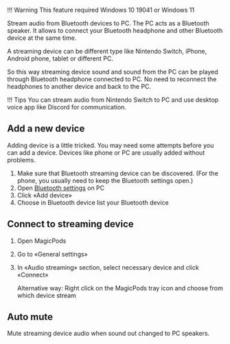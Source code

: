 !!! Warning
    This feature required Windows 10 19041 or Windows 11

Stream audio from Bluetooth devices to PC. The PC acts as a Bluetooth speaker. It allows to connect your Bluetooth headphone and other Bluetooth device at the same time.

A streaming device can be different type like Nintendo Switch, iPhone, Android phone, tablet or different PC.

So this way streaming device sound and sound from the PC can be played through Bluetooth headphone connected to PC. No need to reconnect the headphones to another device and back to the PC. 

!!! Tips
    You can stream audio from Nintendo Switch to PC and use desktop voice app like Discord for communication.  

## Add a new device

Adding device is a little tricked. You may need some attempts before you can add a device. Devices like phone or PC are usually added without problems. 

1. Make sure that Bluetooth streaming device can be discovered. (For the phone, you usually need to keep the Bluetooth settings open.)
2. Open [Bluetooth settings](ms-settings:bluetooth) on PC
3. Click «Add device»
4. Choose in Bluetooth device list your Bluetooth device

## Connect to streaming device 

1. Open MagicPods
2. Go to «General settings»
3. In «Audio streaming» section, select necessary device and click «Connect»

    Alternative way: Right click on the MagicPods tray icon and choose from which device stream

## Auto mute

Mute streaming device audio when sound out changed to РС speakers.
